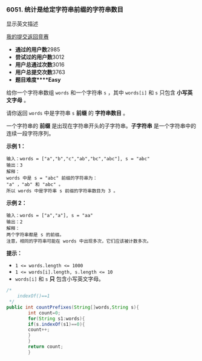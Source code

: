 ### 6051. 统计是给定字符串前缀的字符串数目

显示英文描述

[我的提交](https://leetcode.cn/contest/biweekly-contest-77/problems/count-prefixes-of-a-given-string/submissions/)[返回竞赛](https://leetcode.cn/contest/biweekly-contest-77/)

- **通过的用户数**2985
- **尝试过的用户数**3012
- **用户总通过次数**3016
- **用户总提交次数**3763
- **题目难度****Easy**

给你一个字符串数组 `words` 和一个字符串 `s` ，其中 `words[i]` 和 `s` 只包含 **小写英文字母** 。

请你返回 `words` 中是字符串 `s` **前缀** 的 **字符串数目** 。

一个字符串的 **前缀** 是出现在字符串开头的子字符串。**子字符串** 是一个字符串中的连续一段字符序列。

**示例 1：**

```
输入：words = ["a","b","c","ab","bc","abc"], s = "abc"
输出：3
解释：
words 中是 s = "abc" 前缀的字符串为：
"a" ，"ab" 和 "abc" 。
所以 words 中是字符串 s 前缀的字符串数目为 3 。
```

**示例 2：**

```
输入：words = ["a","a"], s = "aa"
输出：2
解释：
两个字符串都是 s 的前缀。
注意，相同的字符串可能在 words 中出现多次，它们应该被计数多次。
```

**提示：**

- `1 <= words.length <= 1000`
- `1 <= words[i].length, s.length <= 10`
- `words[i]` 和 `s` **只** 包含小写英文字母。

```java
/*
    indexOf()==1
 */
public int countPrefixes(String[]words,String s){
        int count=0;
        for(String s1:words){
        if(s.indexOf(s1)==0){
        count++;
        }
        }
        return count;
        }
```

